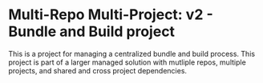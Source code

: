 # Multi-Repo Multi-Project: v2 - Bundle and Build project
This is a project for managing a centralized bundle and build process.  This project is part of a larger managed solution with mutliple repos, multiple projects, and shared and cross project dependencies.
